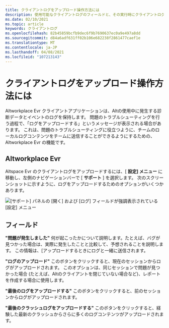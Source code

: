 ```yaml
---
title: クライアントログをアップロード操作方法には
description: 使用可能なクライアントログのフィールドと、その実行時にクライアントログをアップロードする方法の詳細については、Altに関するページを参照してください。
ms.date: 02/10/2021
ms.topic: article
keywords: クライアントログ
ms.openlocfilehash: 82b45859bcfb9dec6f9b7690637ec0a9e497a8dd
ms.sourcegitcommit: d84a6adf631ff02b106e682238f2861477caef1e
ms.translationtype: MT
ms.contentlocale: ja-JP
ms.lasthandoff: 04/08/2021
ms.locfileid: "107213143"
---
```

# <a name="how-do-i-upload-my-client-logs"></a>クライアントログをアップロード操作方法には

Altworkplace Evr クライアントアプリケーションは、Altの使用中に発生する診断データとイベントのログを保持します。 問題のトラブルシューティングを行う過程で、「ログをアップロードする」というメッセージが表示される場合があります。 これは、問題のトラブルシューティングに役立つように、チームのローカルログコンテンツをチームに送信することができるようにするための、Altworkplace Evr の機能です。

## <a name="in-altspacevr"></a>Altworkplace Evr

Altspace Evr のクライアントログをアップロードするには、[ **設定] メニュー** に移動し、左側のナビゲーションバーで [ **サポート** ] を選択します。 次のスクリーンショットに示すように、ログをアップロードするためのオプションがいくつかあります。

![[サポート] パネルの [開く] および [ログ] フィールドが強調表示されている [設定] メニュー](images/help-altvr-uploadlogs.png)

## <a name="fields"></a>フィールド

**"問題が発生しました"**
何が起こったかについて説明します。たとえば、バグが見つかった場合は、実際に発生したことと比較して、予想されることを説明します。 この情報は、[アップロードするときにログと一緒に送信されます。

**"ログのアップロード"** このボタンをクリックすると、現在のセッションからログがアップロードされます。 このオプションは、同じセッションで問題が見つかった場合 (たとえば、Altのクライアントを閉じていない場合など)、レポートを作成する場合に使用します。

**"最後のログをアップロードする"** このボタンをクリックすると、前のセッションからログがアップロードされます。

**"最後のクラッシュログをアップロードする"** このボタンをクリックすると、経験した最新のクラッシュからさらに多くのログコンテンツがアップロードされます。
